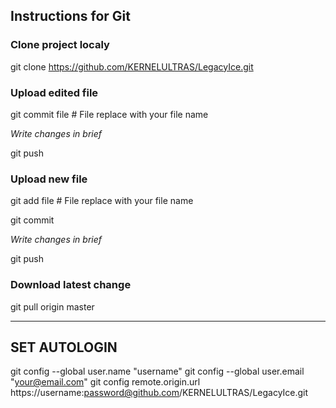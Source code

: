 ## Instructions for Git

### Clone project localy
git clone https://github.com/KERNELULTRAS/LegacyIce.git

### Upload edited file

git commit file # File replace with your file name

*Write changes in brief*

git push

### Upload new file
git add file # File replace with your file name

git commit

*Write changes in brief*

git push

### Download latest change
git pull origin master

-------------
SET AUTOLOGIN
-------------
git config --global user.name "username"
git config --global user.email "your@email.com"
git config remote.origin.url https://username:password@github.com/KERNELULTRAS/LegacyIce.git
